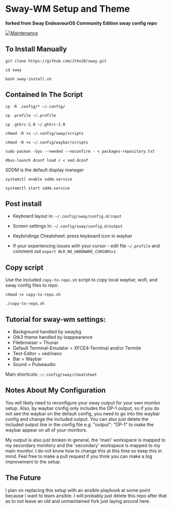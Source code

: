 # Sway-WM Setup and Theme

**forked from Sway EndeavourOS Community Edition sway config repo**

[![Maintenance](https://img.shields.io/maintenance/yes/2023.svg)]()

## To Install Manually

    git clone https://github.com/Jtho28/sway.git

    cd sway

    bash sway-install.sh
   
## Contained In The Script
    cp -R .config/* ~/.config/
    
    cp .profile ~/.profile
    
    cp .gtkrc-2.0 ~/.gtkrc-2.0
    
    chmod -R +x ~/.config/sway/scripts
    
    chmod -R +x ~/.config/waybar/scripts
    
    sudo pacman -Syu --needed --noconfirm - < packages-repository.txt
    
    dbus-launch dconf load / < xed.dconf
    
SDDM is the default display manager
    
    systemctl enable sddm.service
    
    systemctl start sddm.service
    
## Post install

- Keyboard layout in: `~/.config/sway/config.d/input`
- Screen settings in: `~/.config/sway/config.d/output`
- Keybindings Cheatsheet: press keyboard icon in waybar

- If your experiencing issues with your cursor - edit file `~/.profile` and comment out `export WLR_NO_HARDWARE_CURSORS=1`

## Copy script
Use the included `copy-to-repo.sh` script to copy local waybar, wofi, and sway config files to repo.</br>
    
    chmod +x copy-to-repo.sh
    
    ./copy-to-repo.sh

## Tutorial for sway-wm settings:

 - Background handled by swaybg
 - Gtk3 theme handled by lxappearance
 - Filebrowser = Thunar
 - Default Terminal-Emulator = XFCE4-Terminal and/or Termite
 - Text-Editor = xed/nano
 - Bar = Waybar
 - Sound = Pulseaudio

Main shortcuts: `~/.config/sway/cheatsheet`

## Notes About My Configuration
   You will likely need to reconfigure your sway output for your own monitor setup. Also, by waybar config only includes the DP-1 output, so if you do not see the waybar on the default config, you need to go into the waybar config and change the included output. You can also just delete the included output line in the config file e.g. "output": "DP-1" to make the waybar appear on all of your monitors.
    
   My output is also just broken in general, the 'main' workspace is mapped to my secondary monitory and the 'secondary' workspace is mapped to my main monitor. I do not know how to change this at this time so keep this in mind. Feel free to make a pull request if you think you can make a big improvement to the setup.
   
   
   
## The Future
I plan on replacing this setup with an ansible playbook at some point because I want to learn ansible. I will probably just delete this repo after that as to not leave an old and unmaintained fork just laying around here.
